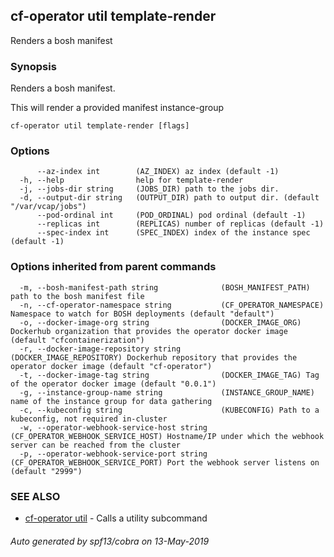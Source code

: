 ## cf-operator util template-render

Renders a bosh manifest

### Synopsis

Renders a bosh manifest.

This will render a provided manifest instance-group


```
cf-operator util template-render [flags]
```

### Options

```
      --az-index int        (AZ_INDEX) az index (default -1)
  -h, --help                help for template-render
  -j, --jobs-dir string     (JOBS_DIR) path to the jobs dir.
  -d, --output-dir string   (OUTPUT_DIR) path to output dir. (default "/var/vcap/jobs")
      --pod-ordinal int     (POD_ORDINAL) pod ordinal (default -1)
      --replicas int        (REPLICAS) number of replicas (default -1)
      --spec-index int      (SPEC_INDEX) index of the instance spec (default -1)
```

### Options inherited from parent commands

```
  -m, --bosh-manifest-path string              (BOSH_MANIFEST_PATH) path to the bosh manifest file
  -n, --cf-operator-namespace string           (CF_OPERATOR_NAMESPACE) Namespace to watch for BOSH deployments (default "default")
  -o, --docker-image-org string                (DOCKER_IMAGE_ORG) Dockerhub organization that provides the operator docker image (default "cfcontainerization")
  -r, --docker-image-repository string         (DOCKER_IMAGE_REPOSITORY) Dockerhub repository that provides the operator docker image (default "cf-operator")
  -t, --docker-image-tag string                (DOCKER_IMAGE_TAG) Tag of the operator docker image (default "0.0.1")
  -g, --instance-group-name string             (INSTANCE_GROUP_NAME) name of the instance group for data gathering
  -c, --kubeconfig string                      (KUBECONFIG) Path to a kubeconfig, not required in-cluster
  -w, --operator-webhook-service-host string   (CF_OPERATOR_WEBHOOK_SERVICE_HOST) Hostname/IP under which the webhook server can be reached from the cluster
  -p, --operator-webhook-service-port string   (CF_OPERATOR_WEBHOOK_SERVICE_PORT) Port the webhook server listens on (default "2999")
```

### SEE ALSO

* [cf-operator util](cf-operator_util.md)	 - Calls a utility subcommand

###### Auto generated by spf13/cobra on 13-May-2019
